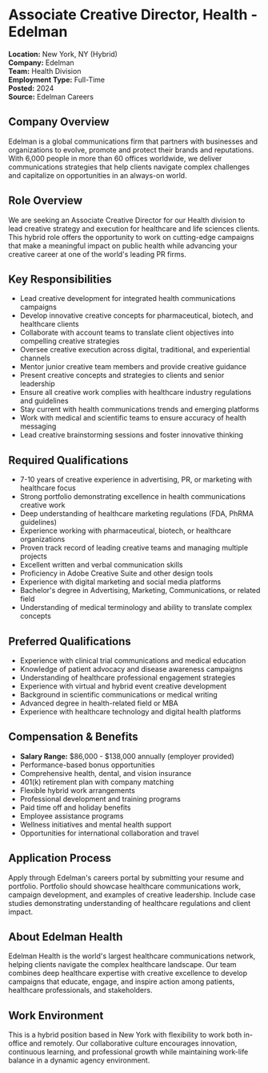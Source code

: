 # Associate Creative Director, Health - Edelman
**Location:** New York, NY (Hybrid)  
**Company:** Edelman  
**Team:** Health Division  
**Employment Type:** Full-Time  
**Posted:** 2024  
**Source:** Edelman Careers  

## Company Overview
Edelman is a global communications firm that partners with businesses and organizations to evolve, promote and protect their brands and reputations. With 6,000 people in more than 60 offices worldwide, we deliver communications strategies that help clients navigate complex challenges and capitalize on opportunities in an always-on world.

## Role Overview
We are seeking an Associate Creative Director for our Health division to lead creative strategy and execution for healthcare and life sciences clients. This hybrid role offers the opportunity to work on cutting-edge campaigns that make a meaningful impact on public health while advancing your creative career at one of the world's leading PR firms.

## Key Responsibilities
- Lead creative development for integrated health communications campaigns
- Develop innovative creative concepts for pharmaceutical, biotech, and healthcare clients
- Collaborate with account teams to translate client objectives into compelling creative strategies
- Oversee creative execution across digital, traditional, and experiential channels
- Mentor junior creative team members and provide creative guidance
- Present creative concepts and strategies to clients and senior leadership
- Ensure all creative work complies with healthcare industry regulations and guidelines
- Stay current with health communications trends and emerging platforms
- Work with medical and scientific teams to ensure accuracy of health messaging
- Lead creative brainstorming sessions and foster innovative thinking

## Required Qualifications
- 7-10 years of creative experience in advertising, PR, or marketing with healthcare focus
- Strong portfolio demonstrating excellence in health communications creative work
- Deep understanding of healthcare marketing regulations (FDA, PhRMA guidelines)
- Experience working with pharmaceutical, biotech, or healthcare organizations
- Proven track record of leading creative teams and managing multiple projects
- Excellent written and verbal communication skills
- Proficiency in Adobe Creative Suite and other design tools
- Experience with digital marketing and social media platforms
- Bachelor's degree in Advertising, Marketing, Communications, or related field
- Understanding of medical terminology and ability to translate complex concepts

## Preferred Qualifications
- Experience with clinical trial communications and medical education
- Knowledge of patient advocacy and disease awareness campaigns
- Understanding of healthcare professional engagement strategies
- Experience with virtual and hybrid event creative development
- Background in scientific communications or medical writing
- Advanced degree in health-related field or MBA
- Experience with healthcare technology and digital health platforms

## Compensation & Benefits
- **Salary Range:** $86,000 - $138,000 annually (employer provided)
- Performance-based bonus opportunities
- Comprehensive health, dental, and vision insurance
- 401(k) retirement plan with company matching
- Flexible hybrid work arrangements
- Professional development and training programs
- Paid time off and holiday benefits
- Employee assistance programs
- Wellness initiatives and mental health support
- Opportunities for international collaboration and travel

## Application Process
Apply through Edelman's careers portal by submitting your resume and portfolio. Portfolio should showcase healthcare communications work, campaign development, and examples of creative leadership. Include case studies demonstrating understanding of healthcare regulations and client impact.

## About Edelman Health
Edelman Health is the world's largest healthcare communications network, helping clients navigate the complex healthcare landscape. Our team combines deep healthcare expertise with creative excellence to develop campaigns that educate, engage, and inspire action among patients, healthcare professionals, and stakeholders.

## Work Environment
This is a hybrid position based in New York with flexibility to work both in-office and remotely. Our collaborative culture encourages innovation, continuous learning, and professional growth while maintaining work-life balance in a dynamic agency environment.